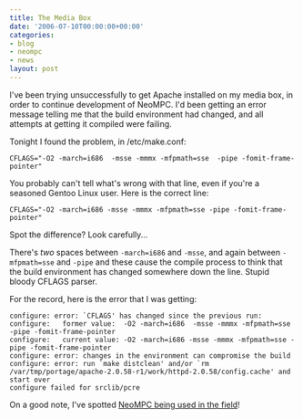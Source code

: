 ```yaml
---
title: The Media Box
date: '2006-07-10T00:00:00+00:00'
categories:
- blog
- neompc
- news
layout: post
---
```


I've been trying unsuccessfully to get Apache installed on my media box, in order to continue development of NeoMPC.  I'd been getting an error message telling me that the build environment had changed, and all attempts at getting it compiled were failing.

Tonight I found the problem, in /etc/make.conf:

    CFLAGS="-O2 -march=i686  -msse -mmmx -mfpmath=sse  -pipe -fomit-frame-pointer"

You probably can't tell what's wrong with that line, even if you're a seasoned Gentoo Linux user.  Here is the correct line:

    CFLAGS="-O2 -march=i686 -msse -mmmx -mfpmath=sse -pipe -fomit-frame-pointer"

Spot the difference?  Look carefully...

<!--more-->

There's *two* spaces between `-march=i686` and `-msse`, and again between `-mfpmath=sse` and `-pipe` and these cause the compile process to think that the build environment has changed somewhere down the line.  Stupid bloody CFLAGS parser.

For the record, here is the error that I was getting:

    configure: error: `CFLAGS' has changed since the previous run:
    configure:   former value:  -O2 -march=i686  -msse -mmmx -mfpmath=sse  -pipe -fomit-frame-pointer
    configure:   current value: -O2 -march=i686 -msse -mmmx -mfpmath=sse -pipe -fomit-frame-pointer
    configure: error: changes in the environment can compromise the build
    configure: error: run `make distclean' and/or `rm /var/tmp/portage/apache-2.0.58-r1/work/httpd-2.0.58/config.cache' and start over
    configure failed for srclib/pcre


On a good note, I've spotted [NeoMPC being used in the field](http://rin3y.livejournal.com/135269.html)!




